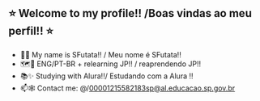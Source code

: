 ## ⭐ Welcome to my profile!! /Boas vindas ao meu perfil!! ⭐

- 🦝💜 My name is SFutata!! / Meu nome é SFutata!!
- 🗺️🌙 ENG/PT-BR + relearning JP!! / reaprendendo JP!!
- 📚✨ Studying with Alura!!/ Estudando com a Alura !!
- 📫🕸️ Contact me: @/00001215582183sp@al.educacao.sp.gov.br
<!--
**SFutata/SFutata** is a ✨ _special_ ✨ repository because its `README.md` (this file) appears on your GitHub profile.
